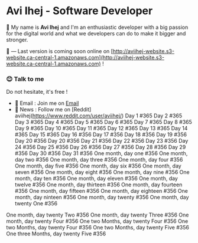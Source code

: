 # Avi Ihej - Software Developer

👋 My name is **Avi Ihej** and I'm an enthusiastic developer with a big passion for the digital world and what we developers can do to make it bigger and stronger.

👀 — Last version is coming soon online on [http://aviihej-website.s3-website.ca-central-1.amazonaws.com](http://aviihej-website.s3-website.ca-central-1.amazonaws.com) !

### 😊  Talk to me
Do not hesitate, it's free !

- 💬  Email : Join me on [Email](aviihej@gmail.com)
- 📣  News : Follow me on [Reddit] aviihej(https://www.reddit.com/user/aviihej/)
Day 1 #365
Day 2 #365
Day 3 #365
Day 4 #365
Day 5 #365
Day 6 #365
Day 7 #365
Day 8 #365
Day 9 #365
Day 10 #365
Day 11 #365
Day 12 #365
Day 13 #365
Day 14 #365
Day 15 #365
Day 16 #356
Day 17 #356
Day 18 #356
Day 19 #356
Day 20 #356
Day 20 #356
Day 21 #356
Day 22 #356
Day 23 #356
Day 24 #356
Day 25 #356
Day 26 #356
Day 27 #356
Day 28 #356
Day 29 #356
Day 30 #356
Day 31 #356
One month, day one #356
One month, day two #356
One month, day three #356
One month, day four #356
One month, day five #356
One month, day six #356
One month, day seven #356
One month, day eight #356
One month, day nine #356
One month, day ten #356
One month, day eleven #356
One month, day twelve #356
One month, day thirteen #356
One month, day fourteen #356
One month, day fifteen #356
One month, day eighteen #356
One month, day ninteen #356
One month, day twenty #356
One month, day twenty One #356

One month, day twenty Two #356
One month, day twenty Three #356
One month, day twenty Four #356
One two Months, day twenty Four #356
One two Months, day twenty Four #356
One two Months, day twenty Five #356
One three Months, day twenty Five #356

